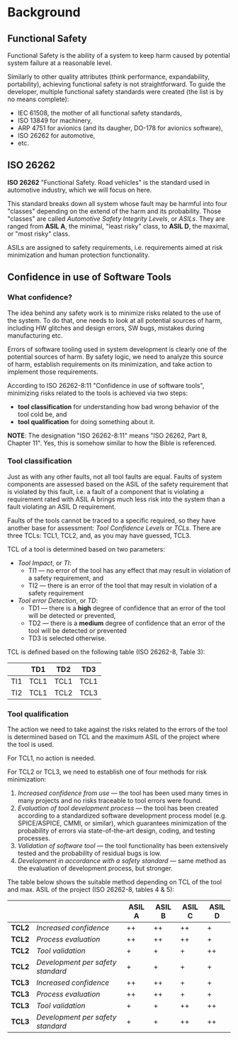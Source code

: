# Background
## Functional Safety
Functional Safety is the ability of a system to keep harm caused by potential system failure at a reasonable level.

Similarly to other quality attributes (think performance, expandability, portability), achieving functional safety is not straightforward. To guide the developer, multiple functional safety standards were created (the list is by no means complete):
* IEC 61508, the mother of all functional safety standards,
* ISO 13849 for machinery,
* ARP 4751 for avionics (and its daugher, DO-178 for avionics software),
* ISO 26262 for automotive,
* etc.

## ISO 26262
**ISO 26262** "Functional Safety. Road vehicles" is the standard used in automotive industry, which we will focus on here.

This standard breaks down all system whose fault may be harmful into four "classes" depending on the extend of the harm and its probability. Those "classes" are called *Automotive Safety Integrity Levels*, or *ASILs*. They are ranged from **ASIL A**, the minimal, "least risky" class, to **ASIL D**, the maximal, or "most risky" class.

ASILs are assigned to safety requirements, i.e. requirements aimed at risk minimization and human protection functionality.

## Confidence in use of Software Tools
### What confidence?
The idea behind any safety work is to minimize risks related to the use of the system. To do that, one needs to look at all potential sources of harm, including HW glitches and design errors, SW bugs, mistakes during manufacturing etc.

Errors of software tooling used in system development is clearly one of the potential sources of harm. By safety logic, we need to analyze this source of harm, establish requirements on its minimization, and take action to implement those requirements.

According to ISO 26262-8:11 "Confidence in use of software tools", minimizing risks related to the tools is achieved via two steps:
* **tool classification** for understanding how bad wrong behavior of the tool cold be, and
* **tool qualification** for doing something about it.

**NOTE**: The designation "ISO 26262-8:11" means "ISO 26262, Part 8, Chapter 11". Yes, this is somehow similar to how the Bible is referenced.

### Tool classification
Just as with any other faults, not all tool faults are equal. Faults of system components are assessed based on the ASIL of the safety requirement that is violated by this fault, i.e. a fault of a component that is violating a requirement rated with ASIL A brings much less risk into the system than a fault violating an ASIL D requirement.

Faults of the tools cannot be traced to a specific required, so they have another base for assessment: *Tool Confidence Levels* or *TCLs*. There are three TCLs: TCL1, TCL2, and, as you may have guessed, TCL3.

TCL of a tool is determined based on two parameters:
* *Tool Impact*, or *TI*:
  * TI1 &mdash; no error of the tool has any effect that may result in violation of a safety requirement, and
  * TI2 &mdash; there is an error of the tool that may result in violation of a safety requirement
* *Tool error Detection*, or *TD*:
  * TD1 &mdash; there is a **high** degree of confidence that an error of the tool will be detected or prevented,
  * TD2 &mdash; there is a **medium** degree of confidence that an error of the tool will be detected or prevented
  * TD3 is selected otherwise.

TCL is defined based on the following table (ISO 26262-8, Table 3):

|     | TD1  | TD2  | TD3  |
|-----|------|------|------|
| TI1 | TCL1 | TCL1 | TCL1 |
| TI2 | TCL1 | TCL2 | TCL3 |

### Tool qualification
The action we need to take against the risks related to the errors of the tool is determined based on TCL and the maximum ASIL of the project where the tool is used.

For TCL1, no action is needed.

For TCL2 or TCL3, we need to establish one of four methods for risk minimization:

1. *Increased confidence from use* &mdash; the tool has been used many times in many projects and no risks traceable to tool errors were found.
1. *Evaluation of tool development process* &mdash; the tool has been created according to a standardized software development process model (e.g. SPICE/ASPICE, CMMI, or similar), which guarantees minimization of the probability of errors via state-of-the-art design, coding, and testing processes.
1. *Validation of software tool* &mdash; the tool functionality has been extensively tested and the probability of residual bugs is low.
1. *Development in accordance with a safety standard* &mdash; same method as the evaluation of development process, but stronger.


The table below shows the suitable method depending on TCL of the tool and max. ASIL of the project (ISO 26262-8, tables 4 & 5):

|      |                             | **ASIL A** | **ASIL B** | **ASIL C** | **ASIL D** |
|----------|---------------------------------|------------|------------|------------|------------|
| **TCL2** | *Increased confidence*            | ++         | ++         | ++         | +          |
| **TCL2** | *Process evaluation*              | ++         | ++         | ++         | +          |
| **TCL2** | *Tool validation*                 | +          | +          | +          | ++         |
| **TCL2** | *Development per safety standard* | +          | +          | +          | +          |
| **TCL3** | *Increased confidence*            | ++         | ++         | +          | +          |
| **TCL3** | *Process evaluation*              | ++         | ++         | +          | +          |
| **TCL3** | *Tool validation*                 | +          | +          | ++         | ++         |
| **TCL3** | *Development per safety standard* | +          | +          | ++         | ++         |